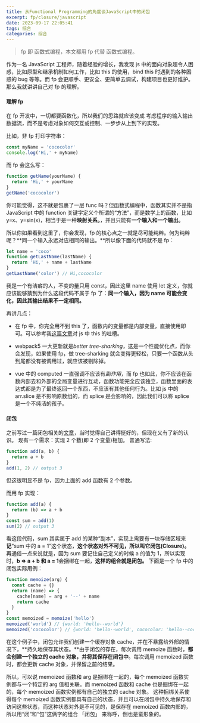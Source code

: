 ```yaml
---
title: 从Functional Programming的角度谈JavaScript中的闭包
excerpt: fp/closure/javascript
date: 2023-09-17 22:05:41
tags: 综合
categories: 综合
---
```


> fp 即 函数式编程，本文都用 fp 代替 函数式编程。

作为一名 JavaScript 工程师，随着经验的增长，我发现 js 中的面向对象超令人困惑，比如原型和继承机制如何工作，比如 this 的使用，bind this 时遇到的各种困惑的 bug 等等。而 fp 会更顺手、更安全、更简单去调试，构建项目也更好维护。那么我就讲讲自己对 fp 的理解。

#### 理解 fp

在 fp 开发中，一切都要函数化，所以我们的思路就应该变成 考虑程序的输入输出数据流，而不是考虑对象如何交互或控制、一步步从上到下的实现。

比如，非 fp 打印字符串：

```js
const myName = 'cococolor'
console.log('Hi,' + myName)
```

而 fp 会这么写：

```js
function getName(yourName) {
  return 'Hi,' + yourName
}
getName('cococolor')
```

你可能觉得，这不就是包裹了一层 func 吗？但函数式编程中，函数其实并不是指 JavaScript 中的 function 关键字定义个所谓的“方法”，而是数学上的函数，比如 y=x、y=sin(x)，相当于是一种**映射关系。**，并且只能有**一个输入和一个输出。**

所以你如果看到这里了，你会发现，fp 的核心点之一就是尽可能纯粹。何为纯粹呢？**同一个输入永远对应相同的输出。**所以像下面的代码就不是 fp：

```js
let name = 'coco'
function getLastName(lastName) {
  return 'Hi,' + name + lastName
}
getLastName('color') // Hi,cococolor
```

我是一个有洁癖的人，不变的量只用 const，因此这里 name 使用 let 定义，你就应该能够猜到为什么这段代码不属于 fp 了：**同一个输入，因为 name 可能会变化，因此其输出结果不一定相同。**

再讲几点：

- 在 fp 中，你完全用不到 this 了，函数内的变量都是内部变量，直接使用即可。可以参考我[这篇文章](https://co2color.netlify.app/2023/07/02/this_class_js/)对 js 中 this 的吐槽。

- webpack5 一大更新就是*better tree-sharking*，这是一个性能优化点，而你会发现，如果使用 fp，做 tree-sharking 就会变得更轻松，只要一个函数从头到尾都没有被调用过，就应该被剔除掉。

- vue 中的 computed 一直强调不应该有*副作用*，而 fp 也如此，你不应该在函数内部去和外部的全局变量进行互动，函数功能完全应该独立，函数里面的表达式都是为了最终返回一个东西，不应该有其他任何行为。比如 js 中的 arr.slice 是不影响原数组的，而 splice 是会影响的，因此我们可以称 splice 是一个不纯洁的孩子。

#### 闭包

之前写过一篇闭包相关的[文章](https://co2color.netlify.app/2022/03/16/js-closure/)，当时觉得自己讲得挺好的，但现在又有了新的认识。
现有一个需求：实现 2 个数(即 2 个变量)相加。
普通写法:

```js
function add(a, b) {
  return a + b
}
add(1, 2) // output 3
```

但这很明显不是 fp，因为上面的 add 函数有 2 个参数。

而用 fp 实现：

```js
function add(a) {
  return (b) => a + b
}
const sum = add(1)
sum(2) // output 3
```

看这段代码，sum 其实属于 add 的某种“副本”，实现上需要有一块存储区域来**记**“sum 中的 a = 1”这个状态，**这个状态对外不可见，所以叫它闭包(Closure)。**
再通俗一点来说就是，因为 sum 要记住自己定义的时候 a 的值为 1，所以实现时，**b => a + b 和 a = 1**会捆绑在一起，**这样的组合就是闭包。**
下面是一个 fp 中的闭包实际用例：

```js
function memoize(arg) {
  const cache = {}
  return (name) => {
    cache[name] = arg + '--' + name
    return cache
  }
}
const memoized = memoize('hello')
memoized('world') // {world: 'hello--world'}
memoized('cococolor') // {world: 'hello--world', cococolor: 'hello--cococolor'}
```

在这个例子中，闭包允许我们创建一个缓存对象 cache，并在不暴露给外部的情况下，**持久地保存其状态。**由于闭包的存在，每次调用 memoize 函数时，**都会创建一个独立的 cache 对象，并将其保存在闭包中**。每次调用 memoized 函数时，都会更新 cache 对象，并保留之前的结果。

所以，可以说 memoized 函数和 arg 是捆绑在一起的，每个 memoized 函数实例都与一个特定的 arg 值相关联。而 memoized 函数和 cache 也是捆绑在一起的，每个 memoized 函数实例都有自己的独立的 cache 对象。
这种捆绑关系使得每个 memoized 函数实例都具有自己的状态，并且可以在闭包中持久地保存和访问这些状态，而这种状态对外是不可见的，是保存在 memoized 函数内部的，所以用“闭”和“包”这俩字的组合 「闭包」 来称呼，倒也是蛮形象的。
